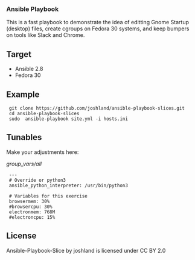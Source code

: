 ### Ansible Playbook

This is a fast playbook to demonstrate the idea of editting Gnome Startup (desktop) files, create cgroups on Fedora 30 systems, and keep bumpers on tools like Slack and Chrome.

## Target

 - Ansible 2.8
 - Fedora 30

## Example

     git clone https://github.com/joshland/ansible-playbook-slices.git
     cd ansible-playbook-slices
     sudo  ansible-playbook site.yml -i hosts.ini

## Tunables

Make your adjustments here: 

*group_vars/all*

     ---
     # Override or python3
     ansible_python_interpreter: /usr/bin/python3
     
     # Variables for this exercise
     browsermem: 30%
     #browsercpu: 30%
     electronmem: 768M
     #electroncpu: 15%

## License

Ansible-Playbook-Slice by joshland is licensed under CC BY 2.0
